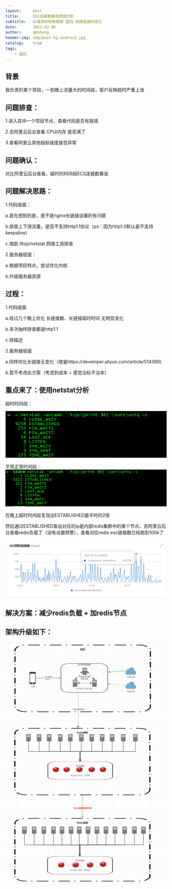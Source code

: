 ```yaml
---
layout:     post
title:      ESC连接数暴涨原因分析
subtitle:   以请求的视角窥探 猛犸 网络连接的变化
date:       2023-02-06
author:     qmsheng
header-img: img/post-bg-android.jpg
catalog:    true
tags:
    - 猛犸
---
```


## 背景

我负责的某个项目，一到晚上流量大的时间段，客户反映超时严重上涨

## 问题排查：

1.进入其中一个项目节点，查看代码是否有报错

2.去阿里云后台查看 CPU/内存 是否满了

3.查看阿里云其他指标维度是否异常

## 问题确认：

对比阿里云后台查看，超时的时间段ECS连接数暴涨


## 问题解决思路：

1.代码层面：

a.首先想到的是，是不是nginx长链接设置的有问题

b.排查上下游流量，是否不支持http1.1协议（ps：因为http1.0默认是不支持keepalive）

c.借助 iftop/netstat 网络工具排查


2.服务器层面：

a.根据项目特点，尝试优化内核

b.升级服务器资源


## 过程：

1.代码层面

a.经过几个晚上优化 长链接数、长链接超时时间 无明显变化

b.多次抽样排查都是http1.1

c.待描述


2.服务器层面

a.同样优化长链接无变化（借鉴https://developer.aliyun.com/article/514389）

b.暂不考虑此方案（考虑到成本 + 感觉治标不治本）


## 重点来了：使用netstat分析

超时时间段：

![](/img/in-qms/mammut-adx-nerstat-estab-more.jpg)

平常正常时间段：
![](/img/in-qms/mammut-adx-nerstat-estab-ok.jpg)

在晚上超时时间段复现出ESTABLISHED是平时的2倍


然后通过ESTABLISHED查出对应的ip是内部redis集群中的某个节点，去阿里云后台查看redis负载了（没有设置预警），查看对应redis esc链接数已经跑到100k了

![](/img/in-qms/mammut-adx-redis.jpg)


## 解决方案：减少redis负载 + 加redis节点



## 架构升级如下：

![](/img/in-qms/mammut-adx-1.jpg)
![](/img/in-qms/mammut-adx-2.jpg)
![](/img/in-qms/mammut-adx-3.jpg)

